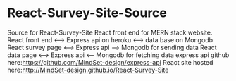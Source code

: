# React-Survey-Site-Source
Source for React-Survey-Site
React front end for MERN stack website.
React front end <--> Express api on heroku <--> data base on Mongodb
React survey page <--> Express api --> Mongodb for sending data
React data page <--> Express api <-- Mongodb for fetching data
express api github here:https://github.com/MindSet-design/express-api
React site hosted here:http://MindSet-design.github.io/React-Survey-Site
